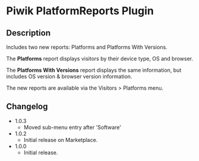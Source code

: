 # Piwik PlatformReports Plugin

## Description

Includes two new reports: Platforms and Platforms With Versions. 

The **Platforms** report displays visitors by their device type, OS and browser.

The **Platforms With Versions** report displays the same information, but includes OS version & browser version information.

The new reports are available via the Visitors > Platforms menu.

## Changelog

- 1.0.3
  * Moved sub-menu entry after 'Software'
- 1.0.2
  * Initial release on Marketplace.
- 1.0.0
  * Initial release.
